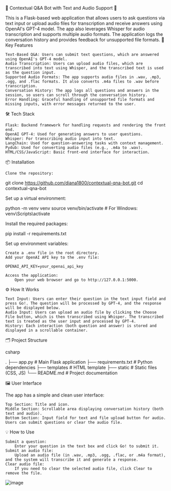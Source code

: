 📱 Contextual Q&A Bot with Text and Audio Support 🤖

This is a Flask-based web application that allows users to ask questions via text input or upload audio files for transcription and receive answers using OpenAI's GPT-4 model. The app also leverages Whisper for audio transcription and supports multiple audio formats. The application logs the conversation history and provides feedback for unsupported file formats.
🧠 Key Features

    Text-Based Q&A: Users can submit text questions, which are answered using OpenAI's GPT-4 model.
    Audio Transcription: Users can upload audio files, which are transcribed into text using Whisper, and the transcribed text is used as the question input.
    Supported Audio Formats: The app supports audio files in .wav, .mp3, .ogg, and .flac formats. It also converts .m4a files to .wav before transcription.
    Conversation History: The app logs all questions and answers in the session, so users can scroll through the conversation history.
    Error Handling: Graceful handling of unsupported file formats and missing inputs, with error messages returned to the user.

🛠️ Tech Stack

    Flask: Backend framework for handling requests and rendering the front end.
    OpenAI GPT-4: Used for generating answers to user questions.
    Whisper: For transcribing audio input into text.
    LangChain: Used for question-answering tasks with context management.
    Pydub: Used for converting audio files (e.g., .m4a to .wav).
    HTML/CSS/JavaScript: Basic front-end interface for interaction.

📦 Installation

    Clone the repository:

git clone https://github.com/diana1800/contextual-qna-bot.git
cd contextual-qna-bot

Set up a virtual environment:

python -m venv venv
source venv/bin/activate  # For Windows: venv\Scripts\activate

Install the required packages:

pip install -r requirements.txt

Set up environment variables:

    Create a .env file in the root directory.
    Add your OpenAI API key to the .env file:

    OPENAI_API_KEY=your_openai_api_key

    Access the application:
        Open your web browser and go to http://127.0.0.1:5000.

⚙️ How It Works

    Text Input: Users can enter their question in the text input field and press Go!. The question will be processed by GPT-4, and the response will be displayed below.
    Audio Input: Users can upload an audio file by clicking the Choose File button, which is then transcribed using Whisper. The transcribed text is treated as the user input and processed by GPT-4.
    History: Each interaction (both question and answer) is stored and displayed in a scrollable container.

🗂️ Project Structure

csharp

.
├── app.py                # Main Flask application
├── requirements.txt      # Python dependencies
├── templates             # HTML template
├── static                # Static files (CSS, JS)
└── README.md             # Project documentation

🖼️ User Interface

The app has a simple and clean user interface:

    Top Section: Title and icon.
    Middle Section: Scrollable area displaying conversation history (both text and audio).
    Bottom Section: Input field for text and file upload button for audio. Users can submit questions or clear the audio file.

💡 How to Use

    Submit a question:
        Enter your question in the text box and click Go! to submit it.
    Submit an audio file:
        Upload an audio file (in .wav, .mp3, .ogg, .flac, or .m4a format), and the system will transcribe it and generate a response.
    Clear audio file:
        If you need to clear the selected audio file, click Clear to remove the file.




![image](https://github.com/user-attachments/assets/f83842a0-5719-4823-9489-b5035c947fd9)

